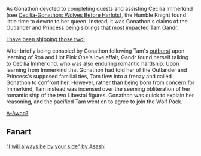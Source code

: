 <!-- title: A Ship Sunken, A Pack Expanded -->

As Gonathon devoted to completing quests and assisting Cecilia Immerkind (see [Cecilia-Gonathon: Wolves Before Harlots](#edge:cecilia-gigi)), the Humble Knight found little time to devote to her queen. Instead, it was Gonathon's claims of the Outlander and Princess being siblings that most impacted Tam Gandr.

[I have been shipping those two!](#embed:https://youtu.be/dgfH4qnRlfw?t=17281)

After briefly being consoled by Gonathon following Tam's [outburst](https://youtu.be/dgfH4qnRlfw?t=16055) upon learning of Roa and Hot Pink One's love affair, Gandr found herself talking to Cecilia Immerkind, who was also enduring romantic hardship. Upon learning from Immerkind that Gonathon had told her of the Outlander and Princess's supposed familial ties, Tam flew into a frenzy and called Gonathon to confront her. However, rather than being born from concern for Immerkind, Tam instead was incensed over the seeming obliteration of her romantic ship of the two Libestal figures. Gonathon was quick to explain her reasoning, and the pacified Tam went on to agree to join the Wolf Pack.

[A-Awoo?](#embed:https://youtu.be/dgfH4qnRlfw?t=17606)

## Fanart

["I will always be by your side" by Asashi](https://x.com/illust_asashi/status/1920369360209637411)